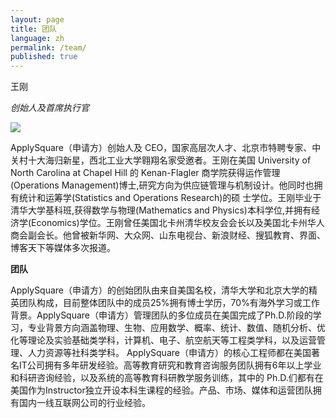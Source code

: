 ```yaml
---
layout: page
title: 团队
language: zh
permalink: /team/
published: true
---
```

王刚

_创始人及首席执行官_
 
![]({{site.baseurl}}/image/%E7%85%A7%E7%89%871.2.jpg)

ApplySquare（申请方）创始人及 CEO，国家高层次人才、北京市特聘专家、中关村十大海归新星，西北工业大学翱翔名家受邀者。王刚在美国 University of North Carolina  at  Chapel  Hill 的 Kenan-Flagler 商学院获得运作管理(Operations  Management)博士,研究方向为供应链管理与机制设计。他同时也拥有统计和运筹学(Statistics  and  Operations  Research)的硕 士学位。王刚毕业于清华大学基科班,获得数学与物理(Mathematics and Physics)本科学位,并拥有经济学(Economics)学位。王刚曾任美国北卡州清华校友会会长以及美国北卡州华人商会副会长。他曾被新华网、大众网、山东电视台、新浪财经、搜狐教育、界面、博客天下等媒体多次报道。

**团队**

ApplySquare（申请方）的创始团队由来自美国名校，清华大学和北京大学的精英团队构成，目前整体团队中的成员25%拥有博士学历，70%有海外学习或工作背景。ApplySquare（申请方）管理团队的多位成员在美国完成了Ph.D.阶段的学习，专业背景方向涵盖物理、生物、应用数学、概率、统计、数值、随机分析、优化等理论及实验基础类学科，计算机、电子、航空航天等工程类学科，以及运营管理、人力资源等社科类学科。 ApplySquare（申请方）的核心工程师都在美国著名IT公司拥有多年研发经验。高等教育研究和教育咨询服务团队拥有6年以上学业和科研咨询经验，以及系统的高等教育科研教学服务训练，其中的 Ph.D.们都有在美国作为Instructor独立开设本科生课程的经验。产品、市场、媒体和运营团队拥有国内一线互联网公司的行业经验。

